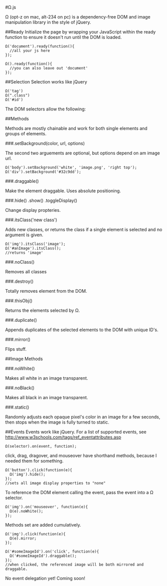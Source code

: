 #Ω.js

Ω (opt-z on mac, alt-234 on pc) is a dependency-free DOM and image manipulation library in the style of jQuery.

##Ready
Initialize the page by wrapping your JavaScript within the ready function to ensure it doesn't run until the DOM is loaded.

```
Ω('document').ready(function(){
  //all your js here
});

Ω().ready(function(){
  //you can also leave out 'document'
});
```

##Selection
Selection works like jQuery

```
Ω('tag')
Ω(".class")
Ω('#id')
```

The DOM selectors allow the following:

##Methods

Methods are mostly chainable and work for both single elements and groups of elements. 

###.setBackground(color, url, options)

The second two arguements are optional, but options depend on am image url.

```
Ω('body').setBackground('white', 'image.png', 'right top');
Ω('div').setBackground('#32c9dd');
```

###.draggable()

Make the element draggable. Uses absolute positioning.

###.hide() .show() .toggleDisplay()

Change display propteries.

###.itsClass('new class')

Adds new classes, or returns the class if a single element is selected and no argument is given.

```
Ω('img').itsClass('image');
Ω('#anImage').itsClass();
//returns 'image'
```
###.noClass()

Removes all classes

###.destroy()

Totally removes element from the DOM.

###.thisObj()

Returns the elements selected by Ω.

###.duplicate()

Appends duplicates of the selected elements to the DOM with unique ID's.

###.mirror()

Flips stuff.

##Image Methods

###.noWhite()

Makes all white in an image transparent.

###.noBlack()

Makes all black in an image transparent.

###.static()

Randomly adjusts each opaque pixel's color in an image for a few seconds, then stops when the image is fully turned to static.

##Events
Events work like jQuery. For a list of supported events, see http://www.w3schools.com/tags/ref_eventattributes.asp

```
Ω(selector).on(event, function);
```

click, drag, dragover, and mouseover have shorthand methods, because I needed them for something. 

```
Ω('button').click(function(e){
  Ω('img').hide();
});
//sets all image display properties to "none"
```
To reference the DOM element calling the event, pass the event into a Ω selector.

```
Ω('img').on('mouseover', function(e){
  Ω(e).noWhite();
});
```

Methods set are added cumulatively.

```
Ω('img').click(function(e){
  Ω(e).mirror;
});

Ω('#someImageId').on('click', function(e){
  Ω('#someImageId').draggable();
});
//when clicked, the referenced image will be both mirrored and draggable.
```

No event delegation yet! Coming soon!